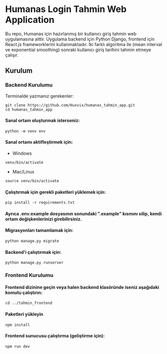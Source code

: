 # Humanas Login Tahmin Web Application
Bu repo, Humanas için hazırlanmış bir kullanıcı giriş tahmin web uygulamasına aittir. Uygulama backend için Python Django, frontend için React.js frameworklerini kullanmaktadır. İki farklı algoritma ile (mean interval ve exponential smoothing) sonraki kullanıcı giriş tarihini tahmin etmeye çalışır.
## Kurulum
### Backend Kurulumu
Terminalde yazmanız gerekenler:
```
git clone https://github.com/Huxvix/humanas_tahmin_app.git
cd humanas_tahmin_app
```
#### Sanal ortam oluşturmak isterseniz:
```
python -m venv env
```
#### Sanal ortamı aktifleştirmek için:
* Windows
```
venv/bin/activate
```
* Mac/Linux
```
source venv/bin/activate
```
#### Çalıştırmak için gerekli paketleri yüklemek için:
```
pip install -r requirements.txt
```
#### Ayrıca .env.example dosyasının sonundaki ".example" kısmını silip, kendi ortam değişkenlerinizi girebilirsiniz.
#### Migrasyonları tamamlamak için:
```
python manage.py migrate
```
#### Backend'i çalıştırmak için:
```
python manage.py runserver
```

### Frontend Kurulumu
#### Frontend dizinine geçin veya halen backend klasöründe iseniz aşağıdaki komutu çalıştırın:
```
cd ../tahmin_frontend
```
#### Paketleri yükleyin
```
npm install
```
#### Frontend sunucusu çalıştırma (geliştirme için):
```
npm run dev
```
